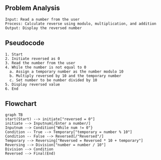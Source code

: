 ## Problem Analysis
    Input: Read a number from the user
    Process: Calculate reverse using modulo, multiplication, and addition
    Output: Display the reversed number

## Pseudocode
    1. Start
    2. Initiate reversed as 0
    3. Read the number from the user
    4. While the number is not equal to 0
      a. Assign a temporary number as the number modulo 10
      b. Multiply reversed by 10 and the temporary number
      c. Set number to be number divided by 10
    5. Display reversed value
    6. End

## Flowchart

```mermaid
graph TB
start(Start) --> initiate["reversed = 0"]
initiate --> Inputnum[/Enter a number/]
Inputnum --> Condition{"While num != 0"}
Condition -- True --> Temporary["temporary = number % 10"]
Condition -- False --> Reversed[/"Reversed"/]
Temporary --> Reversing["Reversed = Reversed * 10 + temporary"]
Reversing --> Division["number = number / 10"]
Division --> Condition
Reversed --> Final(End)
```
